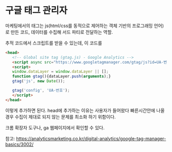 # 구글 태그 관리자

마케팅에서의 태그는 js(html/css를 동적으로 제어하는 객체 기반의 프로그래밍 언어)로 만든 코드, 데이터를 수집해 서드 파티로 전달하는 역할.

추적 코드에서 스크립트를 받을 수 있는데, 이 코드를 

```html
<head>
   <!-- Global site tag (gtag.js) - Google Analytics -->
   <script async src="https://www.googletagmanager.com/gtag/js?id=UA-번호"></script>
   <script>
   window.dataLayer = window.dataLayer || [];
   function gtag(){dataLayer.push(arguments);}
   gtag('js', new Date());

   gtag('config', 'UA-번호');
   </script>
</head>
```

이렇게 추가하면 된다. 
head에 추가하는 이유는 사용자가 들어왔다 빠른시간안에 나올 경우 수집이 제대로 되지 않는 문제를 최소화 하기 위함이다.

크롬 확장자 도구나, ga 웹페이지에서 확인할 수 있다.

참고: https://analyticsmarketing.co.kr/digital-analytics/google-tag-manager-basics/3002/

